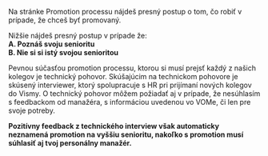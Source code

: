 Na stránke Promotion processu nájdeš presný postup o tom, čo robiť v prípade, že chceš byť promovaný.

Nižšie nájdeš presný postup v prípade že:  
**A. Poznáš svoju senioritu  
B. Nie si si istý svojou senioritou**  
  
Pevnou súčasťou promotion processu, ktorou si musí prejsť každý z našich kolegov je technický pohovor. Skúšajúcim na technickom pohovore je skúsený interviewer, ktorý spolupracuje s HR pri prijímaní nových kolegov do Vismy. O technický pohovor môžem požiadať aj v prípade, že nesúhlasím s feedbackom od manažéra, s informáciou uvedenou vo VOMe, či len pre svoje potreby.

**Pozitívny feedback z technického interview však automaticky neznamená promotion na vyššiu senioritu, nakoľko s promotion musí súhlasiť aj tvoj personálny manažér.**